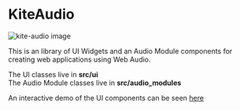 KiteAudio
=========

![kite-audio image](https://vsm22.github.io/resources/images/kiteaudio.gif)

This is an library of UI Widgets and an Audio Module components for creating web applications using Web Audio.

The UI classes live in **src/ui**\
The Audio Module classes live in **src/audio_modules**

An interactive demo of the UI components can be seen [here](https://vsm22.github.io/kiteaudio-demo/index.html)


